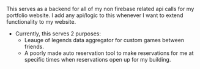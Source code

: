 This serves as a backend for all of my non firebase related api calls for my portfolio website.
I add any api/logic to this whenever I want to extend functionality to my website.

- Currently, this serves 2 purposes:
  - Leauge of legends data aggregator for custom games between friends.
  - A poorly made auto reservation tool to make reservations for me at specific times when reservations open up for my building. 
